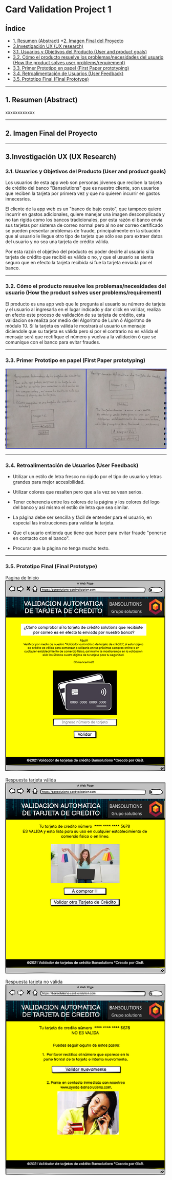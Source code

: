 # Card Validation Project 1

## Índice

* [1. Resumen (Abstract)](##1-Resumen-(Abstract))
*[2. Imagen Final del Proyecto](##-2.-Imagen-Final-del-Proyecto)
* [3.Investigación UX (UX research)](##3.-Investigación-UX)
* [3.1. Usuarios y Objetivos del Producto (User and product goals)](###4-usuarios-y-objetivos-del-producto)
* [3.2. Cómo el producto resuelve los problemas/necesidades del usuario (How the product solves user problems/requirement)](#5-como-el-producto-resuelve-el-problema)
* [3.3. Primer Prototipo en papel (First Paper prototyping)](#6-primer-prototipo-en-papel)
* [3.4. Retroalimentación de Usuarios (User Feedback)](#7-retroalimentacion-de-usuario)
* [3.5. Prototipo Final (Final Prototype)](#8-prototipo-final)

***

## 1. Resumen (Abstract)
xxxxxxxxxxxx

***

## 2. Imagen Final del Proyecto

***

## 3.Investigación UX (UX Research)

### 3.1. Usuarios y Objetivos del Producto (User and product goals)

Los usuarios de esta app web son personas jóvenes que reciben la tarjeta de crédito del banco "Bansolutions" que es nuestro cliente, son usuarios que reciben la tarjeta por primera vez y que no quieren incurrir en gastos innecesrios. 

El cliente de la app web es un "banco de bajo costo", que tampoco quiere incurrir en gastos adicionales, quiere manejar una imagen descomplicada y no tan rigida como los bancos tradicionales, por esta razón el banco envia sus tarjetas por sistema de correo normal pero al no ser correo certificado se pueden presentar problemas de fraude, principalmente en la situación que al usuario le llegue otro tipo de tarjeta que sólo sea para extraer datos del usuario y no sea una tarjeta de crédito válida. 

Por esta razón el objetivo del producto es poder decirle al usuario sí la tarjeta de crédito que recibió es válida o no, y que el usuario se sienta seguro que en efecto la tarjeta recibida si fue la tarjeta enviada por el banco.

***

### 3.2. Cómo el producto resuelve los problemas/necesidades del usuario (How the product solves user problems/requirement)

El producto es una app web que le pregunta al usuario su número de tarjeta y el usuario al ingresarla en el lugar indicado y dar click en validar, realiza en efecto este proceso de validación de su tarjeta de crédito, esta validacion se realiza por medio del Algoritmo de Luhn ó Algoritmo de módulo 10. Sí la tarjeta es válida le mostrará al usuario un mensaje diciendole que su tarjeta es válida pero si por el contrario no es válida el mensaje será que rectifique el número y vuelva a la válidación ó que se comunique con el banco para evitar fraudes.

***

### 3.3. Primer Prototipo en papel (First Paper prototyping)

![Imagen prototipo en papel](img/Paper-prototype.png)

***

### 3.4. Retroalimentación de Usuarios (User Feedback)

* Utilizar un estilo de letra fresco no rigido por el tipo de usuario y letras grandes para mejor accesibilidad.  

* Utilizar colores que resalten pero que a la vez se vean serios.  

* Tener coherencia entre los colores de la página y los colores del logo del banco y así mismo el estilo de letra que sea similar.  

* La página debe ser sencilla y fácil de entender para el usuario, en especial las instrucciones para validar la tarjeta.  

* Que el usuario entienda que tiene que hacer para evitar fraude "ponerse en contacto con el banco".  

* Procurar que la página no tenga mucho texto.  

***

### 3.5. Prototipo Final (Final Prototype)

Pagina de Inicio
![imagen prototipo final balsamiq](img/bienvenida.png)

Respuesta tarjeta válida
![imagen prototipo respuesta true](img/validadortrue.png)

Respuesta tarjeta no válida
![imagen prototipo respuesta false](img/validadorfalse.png)



